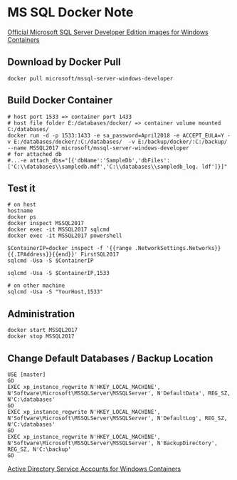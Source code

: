 # MS SQL Docker Note
[Official Microsoft SQL Server Developer Edition images for Windows Containers](<https://hub.docker.com/r/microsoft/mssql-server-windows-developer/>)

## Download by Docker Pull
    docker pull microsoft/mssql-server-windows-developer
   
## Build Docker Container
    # host port 1533 => container port 1433
    # host file folder E:/databases/docker/ => container volume mounted C:/databases/
    docker run -d -p 1533:1433 -e sa_password=April2018 -e ACCEPT_EULA=Y -v E:/databases/docker/:C:/databases/  -v E:/backup/docker/:C:/backup/ --name MSSQL2017 microsoft/mssql-server-windows-developer
    # for attached db
    #...-e attach_dbs="[{'dbName':'SampleDb','dbFiles':['C:\\databases\\sampledb.mdf','C:\\databases\\sampledb_log. ldf']}]"

## Test it
    # on host
    hostname
    docker ps
    docker inspect MSSQL2017
    docker exec -it MSSQL2017 sqlcmd
    docker exec -it MSSQL2017 powershell

    $ContainerIP=docker inspect -f '{{range .NetworkSettings.Networks}}{{.IPAddress}}{{end}}' FirstSQL2017
    sqlcmd -Usa -S $ContainerIP

    sqlcmd -Usa -S $ContainerIP,1533
    
    # on other machine
    sqlcmd -Usa -S "YourHost,1533"
    
## Administration
    docker start MSSQL2017
    docker stop MSSQL2017
    
## Change Default Databases / Backup Location
```
USE [master]
GO
EXEC xp_instance_regwrite N'HKEY_LOCAL_MACHINE', N'Software\Microsoft\MSSQLServer\MSSQLServer', N'DefaultData', REG_SZ, N'C:\databases'
GO
EXEC xp_instance_regwrite N'HKEY_LOCAL_MACHINE', N'Software\Microsoft\MSSQLServer\MSSQLServer', N'DefaultLog', REG_SZ, N'C:\databases'
GO
EXEC xp_instance_regwrite N'HKEY_LOCAL_MACHINE', N'Software\Microsoft\MSSQLServer\MSSQLServer', N'BackupDirectory', REG_SZ, N'C:\backup'
GO
```
    
[Active Directory Service Accounts for Windows Containers](<https://docs.microsoft.com/en-us/virtualization/windowscontainers/manage-containers/manage-serviceaccounts>)